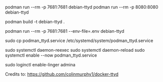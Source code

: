 podman run --rm -p 7681:7681 debian-ttyd
podman run --rm -p 8080:8080 debian-ttyd

podman build -t debian-ttyd .


podman run --rm -p 7681:7681 --env-file=.env debian-ttyd

sudo cp podman_ttyd.service /etc/systemd/system/podman_ttyd.service

sudo systemctl daemon-reexec
sudo systemctl daemon-reload
sudo systemctl enable --now podman_ttyd.service

sudo loginctl enable-linger admina

Credits to: https://github.com/colinmurphy1/docker-ttyd
